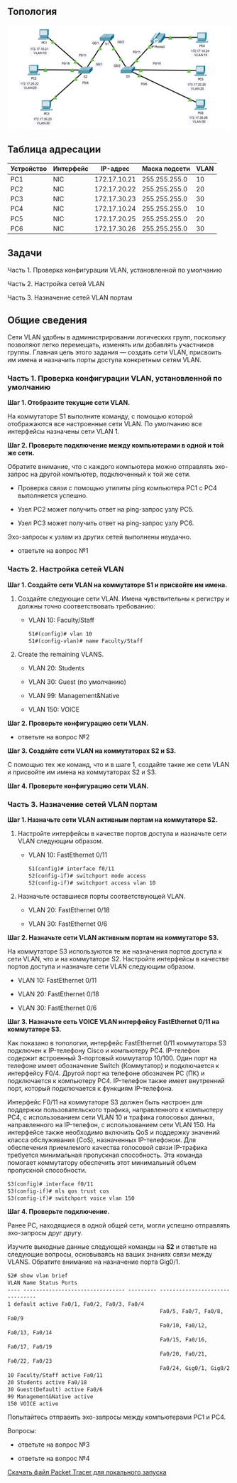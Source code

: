 ## Топология

![](./assets/topology.png)

## Таблица адресации

| Устройство | Интерфейс | IP-адрес     | Маска подсети | VLAN |
|------------|-----------|--------------|---------------|------|
| PC1        | NIC       | 172.17.10.21 | 255.255.255.0 | 10   |
| PC2        | NIC       | 172.17.20.22 | 255.255.255.0 | 20   |
| PC3        | NIC       | 172.17.30.23 | 255.255.255.0 | 30   |
| PC4        | NIC       | 172.17.10.24 | 255.255.255.0 | 10   |
| PC5        | NIC       | 172.17.20.25 | 255.255.255.0 | 20   |
| PC6        | NIC       | 172.17.30.26 | 255.255.255.0 | 30   |

## Задачи

Часть 1. Проверка конфигурации VLAN, установленной по умолчанию

Часть 2. Настройка сетей VLAN

Часть 3. Назначение сетей VLAN портам

## Общие сведения

Сети VLAN удобны в администрировании логических групп, поскольку позволяют легко перемещать, изменять или добавлять участников группы. Главная цель этого задания — создать сети VLAN, присвоить им имена и назначить порты доступа конкретным сетям VLAN.

### Часть 1. Проверка конфигурации VLAN, установленной по умолчанию

**Шаг 1. Отобразите текущие сети VLAN.**

На коммутаторе S1 выполните команду, с помощью которой отображаются все настроенные сети VLAN. По умолчанию все интерфейсы назначены сети VLAN 1.

**Шаг 2. Проверьте подключение между компьютерами в одной и той же сети.**

Обратите внимание, что c каждого компьютера можно отправлять эхо-запрос на другой компьютер, подключенный к той же сети.

-   Проверка связи с помощью утилиты ping компьютера PC1 с PC4 выполняется успешно.

-   Узел PC2 может получить ответ на ping-запрос узлу PC5.

-   Узел PC3 может получить ответ на ping-запрос узлу PC6.

Эхо-запросы к узлам из других сетей выполнены неудачно.

- ответьте на вопрос №1

### Часть 2. Настройка сетей VLAN

**Шаг 1. Создайте сети VLAN на коммутаторе S1 и присвойте им имена.**

1.  Создайте следующие сети VLAN. Имена чувствительны к регистру и должны точно соответствовать требованию:

    -   VLAN 10: Faculty/Staff

        ```
        S1#(config)# vlan 10
        S1#(config-vlan)# name Faculty/Staff
        ```

2.  Create the remaining VLANS.

    -   VLAN 20: Students

    -   VLAN 30: Guest (по умолчанию)

    -   VLAN 99: Management&Native

    -   VLAN 150: VOICE

**Шаг 2. Проверьте конфигурацию сети VLAN.**

- ответьте на вопрос №2

**Шаг 3. Создайте сети VLAN на коммутаторах S2 и S3.**

С помощью тех же команд, что и в шаге 1, создайте такие же сети VLAN и присвойте им имена на коммутаторах S2 и S3.

**Шаг 4. Проверьте конфигурацию сети VLAN.**

### Часть 3. Назначение сетей VLAN портам

**Шаг 1. Назначьте сети VLAN активным портам на коммутаторе S2.**

1.  Настройте интерфейсы в качестве портов доступа и назначьте сети VLAN следующим образом.

    -   VLAN 10: FastEthernet 0/11

        ```
        S1(config)# interface f0/11
        S2(config-if)# switchport mode access
        S2(config-if)# switchport access vlan 10
        ```

1.  Назначьте оставшиеся порты соответствующей VLAN.

    -   VLAN 20: FastEthernet 0/18

    -   VLAN 30: FastEthernet 0/6

**Шаг 2. Назначьте сети VLAN активным портам на коммутаторе S3.**

На коммутаторе S3 используются те же назначения портов доступа к сети VLAN, что и на коммутаторе S2. Настройте интерфейсы в качестве портов доступа и назначьте сети VLAN следующим образом.

-   VLAN 10: FastEthernet 0/11

-   VLAN 20: FastEthernet 0/18

-   VLAN 30: FastEthernet 0/6

**Шаг 3. Назначьте сеть VOICE VLAN интерфейсу FastEthernet 0/11 на коммутаторе S3.**

Как показано в топологии, интерфейс FastEthernet 0/11 коммутатора S3 подключен к IP-телефону Cisco и компьютеру PC4. IP-телефон содержит встроенный 3-портовый коммутатор 10/100. Один порт на телефоне имеет обозначение Switch (Коммутатор) и подключается к интерфейсу F0/4. Другой порт на телефоне обозначен PC (ПК) и подключается к компьютеру PC4. IP-телефон также имеет внутренний порт, который подключается к функциям IP-телефона.

Интерфейс F0/11 на коммутаторе S3 должен быть настроен для поддержки пользовательского трафика, направленного к компьютеру PC4, с использованием сети VLAN 10 и трафика голосовых данных, направленного на IP-телефон, с использованием сети VLAN 150. На интерфейсе также необходимо включить QoS и поддержку значений класса обслуживания (CoS), назначенных IP-телефоном. Для обеспечения приемлемого качества голосовой связи IP-трафика требуется минимальная пропускная способность. Эта команда помогает коммутатору обеспечить этот минимальный объем пропускной способности.

```
S3(config)# interface f0/11
S3(config-if)# mls qos trust cos
S3(config-if)# switchport voice vlan 150
```

**Шаг 4. Проверьте подключение.**

Ранее PC, находящиеся в одной общей сети, могли успешно отправлять эхо-запросы друг другу.

Изучите выходные данные следующей команды на **S2** и ответьте на следующие вопросы, основываясь на ваших знаниях связи между VLANS. Обратите внимание на назначение порта Gig0/1.

```
S2# show vlan brief
VLAN Name Status Ports
---- -------------------------------- --------- -------------------------------
1 default active Fa0/1, Fa0/2, Fa0/3, Fa0/4
                                                Fa0/5, Fa0/7, Fa0/8, Fa0/9
                                                Fa0/10, Fa0/12, Fa0/13, Fa0/14
                                                Fa0/15, Fa0/16, Fa0/17, Fa0/19
                                                Fa0/20, Fa0/21, Fa0/22, Fa0/23
                                                Fa0/24, Gig0/1, Gig0/2
10 Faculty/Staff active Fa0/11
20 Students active Fa0/18
30 Guest(Default) active Fa0/6
99 Management&Native active
150 VOICE active
```

Попытайтесь отправить эхо-запросы между компьютерами PC1 и PC4.

Вопросы:

- ответьте на вопрос №3

- ответьте на вопрос №4

[Скачать файл Packet Tracer для локального запуска](./assets/3.3.12-lab.pka)
